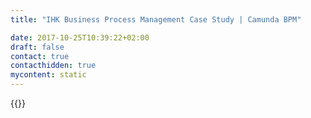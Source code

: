 ```yaml
---
title: "IHK Business Process Management Case Study | Camunda BPM"

date: 2017-10-25T10:39:22+02:00
draft: false
contact: true
contacthidden: true
mycontent: static
---
```

{{<case-study-single
company=" IHK Gesellschaft für Informationsverarbeitung GmbH"
companydescription="<p>Die IHK-GfI ist das gemeinsame Technologie- und Kompetenzzentrum für serviceorientierte Business- und E-Government-Anwendungen der 80 Industrie- und Handelskammern (IHKs) in Deutschland sowie ihrer Dachorganisation, dem Deutschen Industrie- und Handelskammertag (DIHK) in Berlin. Seit rund 40 Jahren sind wir für Fragen des Informationsmanagements ein Ansprechpartner der IHKs.</p>"
customerquote="<p><q>Wir haben uns für die Camunda BPM-Plattform als Basis von EVA Fallmanagement entschieden, da sie einige direkte Vorteile gegenüber anderen Open-Source-Projekten, wie z.B. Activiti aufweist. Technisch gesehen überzeugte uns dabei insbesondere die nahtlose Integration in Java-EE-basierte Enterprise-Szenarios (in unserem Fall auf Grundlage des Glassfish-Applikationsservers). Durch diese Integration bietet die Camunda Process Engine wesentliche Alleinstellungsmerkmale, wie die für uns unabdingbare Mandantenfähigkeit, Java-EE konformes Deployment von Prozessapplikationen sowie ein verbessertes Management von asynchronen Jobs (z.B. zeitgesteuerte Ereignisse). Bei der Realisierung und beim Betrieb von EVA Fallmanagement profitieren wir zudem von der großen BPM-Erfahrung und -Kompetenz, die Camunda mitbringt.</q></p>-Markus Stecher, Bereichsleiter Produktentwicklung"
teaser=""
usecase=""
videolink=""
logo="//images.ctfassets.net/vpidbgnakfvf/7rGRau6P8Aoiy4qaWYcSG6/e19bb83acc665ee4fe9db5ccbb8c1711/ihk-gfi.svg"
pdf=""
thumbnail="">}}